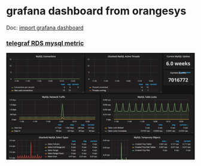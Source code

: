 # grafana dashboard from orangesys

Doc: [import grafana dashboard](http://docs.grafana.org/reference/export_import/#export-and-import)

### [telegraf RDS mysql metric](telegraf-rds-mysql)
[![telegraf RDS mysql metric](telegraf-rds-mysql/telegraf-rds-mysql.png)](telegraf-rds-mysql)